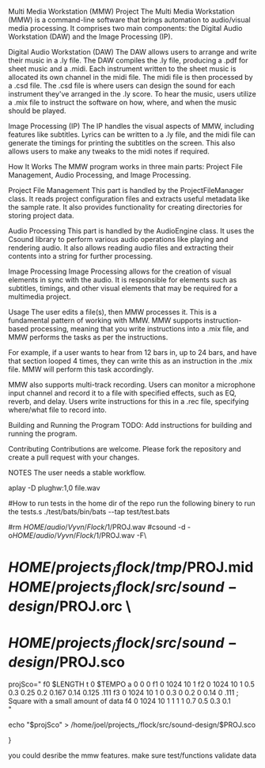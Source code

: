 Multi Media Workstation (MMW) Project
The Multi Media Workstation (MMW) is a command-line software that brings automation to audio/visual media processing. 
It comprises two main components: the Digital Audio Workstation (DAW) and the Image Processing (IP).

Digital Audio Workstation (DAW)
The DAW allows users to arrange and write their music in a .ly file. 
The DAW compiles the .ly file, producing a .pdf for sheet music and a .midi. 
Each instrument written to the sheet music is allocated its own channel in the midi file. 
The midi file is then processed by a .csd file. The .csd file is where users can design the sound 
for each instrument they've arranged in the .ly score. To hear the music, users utilize a .mix file 
to instruct the software on how, where, and when the music should be played.

Image Processing (IP)
The IP handles the visual aspects of MMW, including features like subtitles. Lyrics can be written 
to a .ly file, and the midi file can generate the timings for printing the subtitles on the screen. 
This also allows users to make any tweaks to the midi notes if required.

How It Works
The MMW program works in three main parts: Project File Management, Audio Processing, and Image Processing.

Project File Management
This part is handled by the ProjectFileManager class. It reads project configuration files and extracts useful metadata like the sample rate. It also provides functionality for creating directories for storing project data.

Audio Processing
This part is handled by the AudioEngine class. It uses the Csound library to perform various audio operations like playing and rendering audio. It also allows reading audio files and extracting their contents into a string for further processing.

Image Processing
Image Processing allows for the creation of visual elements in sync with the audio. It is responsible for elements such as subtitles, timings, and other visual elements that may be required for a multimedia project.

Usage
The user edits a file(s), then MMW processes it. This is a fundamental pattern of working with MMW. MMW supports instruction-based processing, meaning that you write instructions into a .mix file, and MMW performs the tasks as per the instructions.

For example, if a user wants to hear from 12 bars in, up to 24 bars, and have that section looped 4 times, they can write this as an instruction in the .mix file. MMW will perform this task accordingly.

MMW also supports multi-track recording. Users can monitor a microphone input channel and record it to a file with specified effects, such as EQ, reverb, and delay. Users write instructions for this in a .rec file, specifying where/what file to record into.

Building and Running the Program
TODO: Add instructions for building and running the program.

Contributing
Contributions are welcome. Please fork the repository and create a pull request with your changes.

NOTES
The user needs a stable workflow.

aplay -D plughw:1,0 file.wav


#How to run tests
in the home dir of the repo run the following binery to run the tests.s
./test/bats/bin/bats --tap test/test.bats

#rm $HOME/audio/Vyvn/Flock/1/$PROJ.wav
  #csound -d -o$HOME/audio/Vyvn/Flock/1/$PROJ.wav -F\ 
  #  $HOME/projects_/flock/tmp/$PROJ.mid $HOME/projects_/flock/src/sound-design/$PROJ.orc \ 
  #  $HOME/projects_/flock/src/sound-design/$PROJ.sco

projSco="
    f0 $LENGTH
    t 0 $TEMPO
    a 0 0 0
    f1 0 1024 10 1
    f2 0 1024 10 1 0.5 0.3 0.25 0.2 0.167 0.14 0.125 .111
    f3 0 1024 10 1 0   0.3 0    0.2 0     0.14 0     .111   ; Square with a small amount of data
    f4 0 1024 10 1 1   1   1    0.7 0.5   0.3  0.1      
  "

  echo "$projSco" > /home/joel/projects_/flock/src/sound-design/$PROJ.sco
  
}

you could desribe the mmw features. 
make sure test/functions validate data

